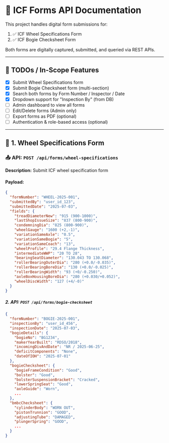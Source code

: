 # 🚆 ICF Forms API Documentation

This project handles digital form submissions for:

1. ✅ ICF Wheel Specifications Form  
2. ✅ ICF Bogie Checksheet Form

Both forms are digitally captured, submitted, and queried via REST APIs.

---

## 📌 TODOs / In-Scope Features

- [x] Submit Wheel Specifications form
- [x] Submit Bogie Checksheet form (multi-section)
- [x] Search both forms by Form Number / Inspector / Date
- [x] Dropdown support for "Inspection By" (from DB)
- [ ] Admin dashboard to view all forms
- [ ] Edit/Delete forms (Admin only)
- [ ] Export forms as PDF (optional)
- [ ] Authentication & role-based access (optional)

---

## 📘 1. Wheel Specifications Form

### 📤 API: `POST /api/forms/wheel-specifications`

**Description:** Submit ICF wheel specification form

#### Payload:
```json
{
  "formNumber": "WHEEL-2025-001",
  "submittedBy": "user_id_123",
  "submittedDate": "2025-07-03",
  "fields": {
    "treadDiameterNew": "915 (900-1000)",
    "lastShopIssueSize": "837 (800-900)",
    "condemningDia": "825 (800-900)",
    "wheelGauge": "1600 (+2,-1)",
    "variationSameAxle": "0.5",
    "variationSameBogie": "5",
    "variationSameCoach": "13",
    "wheelProfile": "29.4 Flange Thickness",
    "intermediateWWP": "20 TO 28",
    "bearingSeatDiameter": "130.043 TO 130.068",
    "rollerBearingOuterDia": "280 (+0.0/-0.035)",
    "rollerBearingBoreDia": "130 (+0.0/-0.025)",
    "rollerBearingWidth": "93 (+0/-0.250)",
    "axleBoxHousingBoreDia": "280 (+0.030/+0.052)",
    "wheelDiscWidth": "127 (+4/-0)"
  }
}
```

##### 2. API: `POST /api/forms/bogie-checksheet`

```json
{
  "formNumber": "BOGIE-2025-001",
  "inspectionBy": "user_id_456",
  "inspectionDate": "2025-07-03",
  "bogieDetails": {
    "bogieNo": "BG1234",
    "makerYearBuilt": "RDSO/2018",
    "incomingDivAndDate": "NR / 2025-06-25",
    "deficitComponents": "None",
    "dateOfIOH": "2025-07-01"
  },
  "bogieChecksheet": {
    "bogieFrameCondition": "Good",
    "bolster": "Good",
    "bolsterSuspensionBracket": "Cracked",
    "lowerSpringSeat": "Good",
    "axleGuide": "Worn",
    ...
  },
  "bmbcChecksheet": {
    "cylinderBody": "WORN OUT",
    "pistonTrunnion": "GOOD",
    "adjustingTube": "DAMAGED",
    "plungerSpring": "GOOD",
    ...
  }
}
  

  
